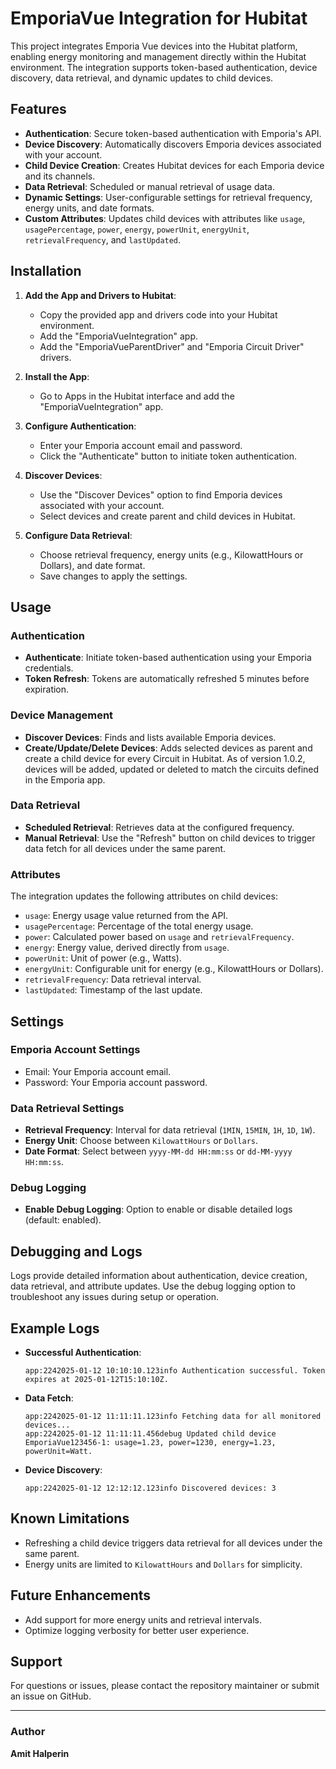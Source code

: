 # EmporiaVue Integration for Hubitat

This project integrates Emporia Vue devices into the Hubitat platform, enabling energy monitoring and management directly within the Hubitat environment. The integration supports token-based authentication, device discovery, data retrieval, and dynamic updates to child devices.

## Features
- **Authentication**: Secure token-based authentication with Emporia's API.
- **Device Discovery**: Automatically discovers Emporia devices associated with your account.
- **Child Device Creation**: Creates Hubitat devices for each Emporia device and its channels.
- **Data Retrieval**: Scheduled or manual retrieval of usage data.
- **Dynamic Settings**: User-configurable settings for retrieval frequency, energy units, and date formats.
- **Custom Attributes**: Updates child devices with attributes like `usage`, `usagePercentage`, `power`, `energy`, `powerUnit`, `energyUnit`, `retrievalFrequency`, and `lastUpdated`.

## Installation

1. **Add the App and Drivers to Hubitat**:
   - Copy the provided app and drivers code into your Hubitat environment.
   - Add the "EmporiaVueIntegration" app.
   - Add the "EmporiaVueParentDriver" and "Emporia Circuit Driver" drivers.

2. **Install the App**:
   - Go to Apps in the Hubitat interface and add the "EmporiaVueIntegration" app.

3. **Configure Authentication**:
   - Enter your Emporia account email and password.
   - Click the "Authenticate" button to initiate token authentication.

4. **Discover Devices**:
   - Use the "Discover Devices" option to find Emporia devices associated with your account.
   - Select devices and create parent and child devices in Hubitat.

5. **Configure Data Retrieval**:
   - Choose retrieval frequency, energy units (e.g., KilowattHours or Dollars), and date format.
   - Save changes to apply the settings.

## Usage

### Authentication
- **Authenticate**: Initiate token-based authentication using your Emporia credentials.
- **Token Refresh**: Tokens are automatically refreshed 5 minutes before expiration.

### Device Management
- **Discover Devices**: Finds and lists available Emporia devices.
- **Create/Update/Delete Devices**: Adds selected devices as parent and create a child device for every Circuit in Hubitat. As of version 1.0.2, devices will be added, updated or deleted to match the circuits defined in the Emporia app.

### Data Retrieval
- **Scheduled Retrieval**: Retrieves data at the configured frequency.
- **Manual Retrieval**: Use the "Refresh" button on child devices to trigger data fetch for all devices under the same parent.

### Attributes
The integration updates the following attributes on child devices:
- `usage`: Energy usage value returned from the API.
- `usagePercentage`: Percentage of the total energy usage.
- `power`: Calculated power based on `usage` and `retrievalFrequency`.
- `energy`: Energy value, derived directly from `usage`.
- `powerUnit`: Unit of power (e.g., Watts).
- `energyUnit`: Configurable unit for energy (e.g., KilowattHours or Dollars).
- `retrievalFrequency`: Data retrieval interval.
- `lastUpdated`: Timestamp of the last update.

## Settings

### Emporia Account Settings
- Email: Your Emporia account email.
- Password: Your Emporia account password.

### Data Retrieval Settings
- **Retrieval Frequency**: Interval for data retrieval (`1MIN`, `15MIN`, `1H`, `1D`, `1W`).
- **Energy Unit**: Choose between `KilowattHours` or `Dollars`.
- **Date Format**: Select between `yyyy-MM-dd HH:mm:ss` or `dd-MM-yyyy HH:mm:ss`.

### Debug Logging
- **Enable Debug Logging**: Option to enable or disable detailed logs (default: enabled).

## Debugging and Logs
Logs provide detailed information about authentication, device creation, data retrieval, and attribute updates. Use the debug logging option to troubleshoot any issues during setup or operation.

## Example Logs
- **Successful Authentication**:
  ```
  app:2242025-01-12 10:10:10.123info Authentication successful. Token expires at 2025-01-12T15:10:10Z.
  ```
- **Data Fetch**:
  ```
  app:2242025-01-12 11:11:11.123info Fetching data for all monitored devices...
  app:2242025-01-12 11:11:11.456debug Updated child device EmporiaVue123456-1: usage=1.23, power=1230, energy=1.23, powerUnit=Watt.
  ```
- **Device Discovery**:
  ```
  app:2242025-01-12 12:12:12.123info Discovered devices: 3
  ```

## Known Limitations
- Refreshing a child device triggers data retrieval for all devices under the same parent.
- Energy units are limited to `KilowattHours` and `Dollars` for simplicity.

## Future Enhancements
- Add support for more energy units and retrieval intervals.
- Optimize logging verbosity for better user experience.

## Support
For questions or issues, please contact the repository maintainer or submit an issue on GitHub.

---

### Author
**Amit Halperin**

